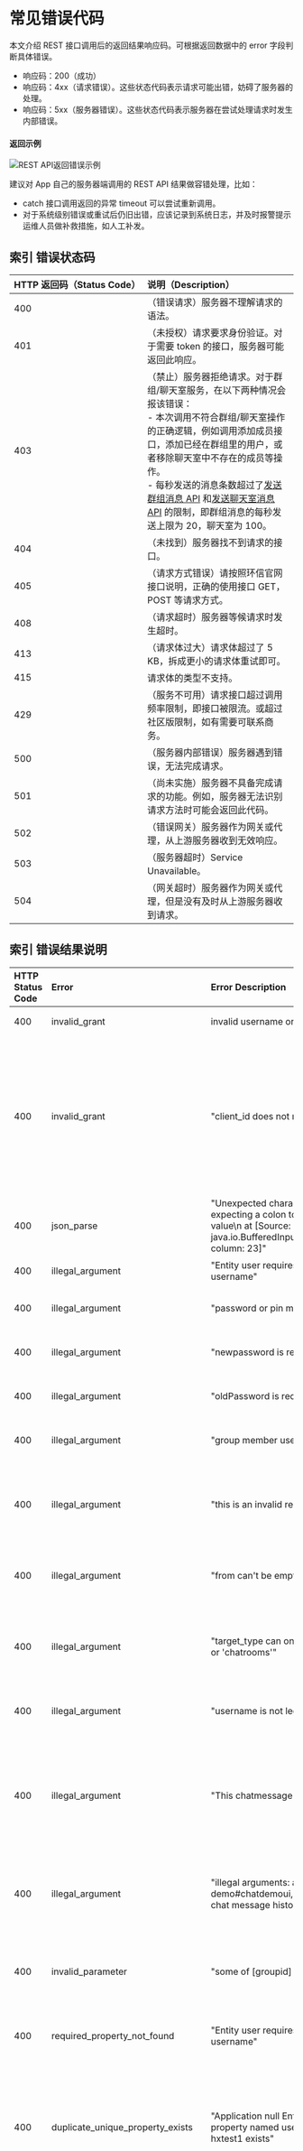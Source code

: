 # 常见错误代码

<Toc />

本文介绍 REST 接口调用后的返回结果响应码。可根据返回数据中的 error 字段判断具体错误。

- 响应码：200（成功）
- 响应码：4xx（请求错误）。这些状态代码表示请求可能出错，妨碍了服务器的处理。
- 响应码：5xx（服务器错误）。这些状态代码表示服务器在尝试处理请求时发生内部错误。

#### 返回示例

![REST API返回错误示例](@static/images/server-side/response_icon.jpeg)

建议对 App 自己的服务器端调用的 REST API 结果做容错处理，比如：

- catch 接口调用返回的异常 timeout 可以尝试重新调用。
- 对于系统级别错误或重试后仍旧出错，应该记录到系统日志，并及时报警提示运维人员做补救措施，如人工补发。

## 索引 错误状态码

| HTTP 返回码（Status Code）<div style="width: 220px;"></div> | 说明（Description）                                          |
| :------------------------- | :----------------------------------------------------------- |
| 400                        | （错误请求）服务器不理解请求的语法。                         |
| 401                        | （未授权）请求要求身份验证。对于需要 token 的接口，服务器可能返回此响应。 |
| 403                        | （禁止）服务器拒绝请求。对于群组/聊天室服务，在以下两种情况会报该错误：<br/>- 本次调用不符合群组/聊天室操作的正确逻辑，例如调用添加成员接口，添加已经在群组里的用户，或者移除聊天室中不存在的成员等操作。<br/>- 每秒发送的消息条数超过了[发送群组消息 API](message_group.html) 和[发送聊天室消息 API](message_chatroom.html) 的限制，即群组消息的每秒发送上限为 20，聊天室为 100。 |
| 404                        | （未找到）服务器找不到请求的接口。                           |
| 405                        | （请求方式错误）请按照环信官网接口说明，正确的使用接口 GET，POST 等请求方式。 |
| 408                        | （请求超时）服务器等候请求时发生超时。                       |
| 413                        | （请求体过大）请求体超过了 5 KB，拆成更小的请求体重试即可。  |
| 415                        | 请求体的类型不支持。                                         |
| 429                        | （服务不可用）请求接口超过调用频率限制，即接口被限流。或超过社区版限制，如有需要可联系商务。 |
| 500                        | （服务器内部错误）服务器遇到错误，无法完成请求。             |
| 501                        | （尚未实施）服务器不具备完成请求的功能。例如，服务器无法识别请求方法时可能会返回此代码。 |
| 502                        | （错误网关）服务器作为网关或代理，从上游服务器收到无效响应。 |
| 503                        | （服务器超时）Service Unavailable。                          |
| 504                        | （网关超时）服务器作为网关或代理，但是没有及时从上游服务器收到请求。 |

## 索引 错误结果说明

| HTTP Status Code | Error                              | Error Description                                            | 可能原因                                                     |
| :--------------- | :--------------------------------- | :----------------------------------------------------------- | :----------------------------------------------------------- |
| 400              | invalid_grant                      | invalid username or password                                 | 用户名或者密码输入错误。                                     |
| 400              | invalid_grant                      | "client_id does not match"                                   | <br/>- "client_id does not match"：传入的 client_id 不正确；<br/>- "client_secret does not match"：传入的 client_secret 不正确。<br/>client_id 以及 client_secret 在环信管理后台的**应用详情**页面中查看。 |
| 400              | json_parse                         | "Unexpected character (‘=’ (code 61)): was expecting a colon to separate field name and value\n at [Source: java.io.BufferedInputStream@170e3f35; line: 1, column: 23]" | 发送请求时请求体不符合标准的 JSON 格式，服务器无法正确解析。 |
| 400              | illegal_argument                   | "Entity user requires a property named username"             | 注册用户请求未提供用户 ID（`username`）。                         |
| 400              | illegal_argument                   | "password or pin must provided"                              | 注册用户请求未提供用户密码（`password`）或提供的密码为空。 |
| 400              | illegal_argument                   | "newpassword is required"                                    | 修改用户密码的请求体未提供 `newpassword` 属性。   |
| 400              | illegal_argument                   | "oldPassword is required"                                    | 修改用户密码的请求体未提供 `oldPassword` 属性。 |
| 400              | illegal_argument                   | "group member username1 doesn’t exist"                       | 批量添加群组成员时，`username1` 不存在。         |
| 400              | illegal_argument                   | "this is an invalid request."                                | 请求无效，请检查调用接口的 url、header、body，是否符合所调用接口的要求，可以使用 curl 命令进行测试。 |
| 400              | illegal_argument                   | "from can't be empty"                                        | 消息发送方（`from`）为空。若不传该字段， 服务器会默认设置为 `admin`。 |
| 400              | illegal_argument                   | "target_type can only be 'users' or 'chatgroups' or 'chatrooms'" | 发送消息时，对象类型（`target_type`）只能传入 `users`、`chatgroups` 或 `chatrooms`。若传入其他值，提示该错误。 |
| 400              | illegal_argument                   | "username is not legal"                                      | 注册用户时传入的 username 不合法，详见 [用户体系集成](account_system.html#注册用户) |
| 400              | illegal_argument                   | "This chatmessage request is not supported"                  | 查询历史消息时传入的时间格式不正确，正确的格式为 YYYYMMDDHH。例如，要获取 2018 年 02 月 09 日 12 点到 13 点的历史消息，传入的时间为 `2018020912`。 |
| 400              | illegal_argument                   | "illegal arguments: appkey: easemob-demo#chatdemoui, time: 2018020918, maybe chat message history is expired or unstored" | 查询的历史消息未生成或已过期。消息的保留时间取决于产品套餐，详见[消息存储时长限制](limitation.html#消息存储时长限制)。 |
| 400              | invalid_parameter                  | "some of [groupid] are not valid fields"                     | 修改的群组信息时，传入的参数不支持，例如修改 `groupid`。修改群信息目前只支持修改“群名称”、“群描述” 和 “群最大人数”。 |
| 400              | required_property_not_found        | "Entity user requires a property named username"             | 修改用户密码请求未提供用户 ID（`username`）。    |
| 400              | duplicate_unique_property_exists   | "Application null Entity user requires that property named username be unique, value of hxtest1 exists" | 注册用户时，用户 ID 已存在，请更换用户 ID 重新注册。 注：如果是批量注册，若一次调用返回一个 ID 已存在，则此次调用注册的其他不存在的 ID 不会注册，需将已存在的 ID 从数组中移除重新调用注册。 |
| 400              | illegal_argument | "message is too large"     | 发送消息时消息体超过了 40 KB 会导致该错误，需要拆成几个更小的请求体重试。     |
| 400              |              | "set presence failed"     | 在线状态设置失败。               |
| 400              |     | "ext is too big"                                             | 在线状态扩展信息长度超过限制               |
| 400              |         | "resource not exist"                                         | 设备来源不存在。                                             |
| 400              |      | "you can't sub yourself"        | 无法订阅自己的在线状态。          |
| 400              |                                    | "too many sub presence"                                      | 订阅用户数量超过上限。                                       |
| 400              |                                    | "too many get presences"                                     | 获取在线状态的用户数量超过上限。                             |
| 400              |                                    | "too many unsub presences"                                   | 取消订阅的用户数量超过上限。                                 |
| 400              |                                    | "too many queries"         | 查询次数超过限制。                                           |
| 401              | unauthorized                       | "registration is not open, please contact the app admin"     | 授权注册模式下，调用[注册单个用户](account_system.html#授权注册单个用户)和[批量注册用户](account_system.html#批量注册用户)的 RESTful 接口时，未传入 App Token 或传入了错误的 App Token 时提示该错误，例如 Token 已过期或格式不正确。 |
| 401              | unauthorized                       | "Unable to authenticate due to expired access token"         | 调用 RESTful 接口发送请求时使用的 App Token 过期或未传入 App Token。<br/>该错误码针对除[注册单个用户](account_system.html#授权注册单个用户)和[批量注册用户](account_system.html#批量注册用户)之外的 RESTful 接口有效。     |
| 401              | auth_bad_access_token              | "Unable to authenticate due to corrupt access token"         | 调用 RESTful 接口发送请求时使用的 App Token 格式错误。<br/>该错误码针对除[注册单个用户](account_system.html#授权注册单个用户)和[批量注册用户](account_system.html#批量注册用户)之外的 RESTful 接口有效。      |
| 401              | auth_bad_access_token              | "Unable to authenticate"                                     | 调用 RESTful 接口发送请求时使用的 App Token 无效。App Token 的格式正确，但不是由接收请求的服务器生成的，导致服务器无法识别该 Token。<br/>该错误码针对除[注册单个用户](account_system.html#授权注册单个用户)和[批量注册用户](account_system.html#批量注册用户)两个 RESTful 接口之外的接口有效。 |
| 403              | forbidden_op                       | "can not join this group, reason:user: hxtest1 already in group: 40659491815425\n" | 添加群组或聊天室成员时，被添加用户已在群组或聊天室内。                       |
| 403              | forbidden_op                       | "users [hxtest100] are not members of this group!"           | 踢除群组或聊天室成员时，被踢除的用户不在群组或聊天室内。              |
| 403              | forbidden_op                       | "user: username1 doesn't exist in group: 40659491815425"     | 转让群组时，被转让的用户不是群组内成员。 |
| 403              | forbidden_op                       | "new owner and old owner are the same"                       | 转让群组时，被转让的用户已经是群主。 |
| 403              | forbidden_op                       | "forbidden operation on group owner!"                        | 当前操作禁止对群主使用，如将群主加入黑名单。                                    |
| 403              | forbidden_op                       | "can not join this group, reason：user %s has joined too many groups/chatroom!” | 用户加入的群组或聊天室数超过了限制。                           |
| 403              | forbidden_op                       | "this appKey has create too many groups/chatrooms!”          | 加入群组或聊天室时，群组或聊天室人数已达到上限。                |
| 403              | forbidden_op                       | "Forbidden for url: [1111111567788/test/messages/chatgroups]"  | 调用[发送群聊消息接口](message_group.html)时每秒发送的消息数量超过了 20 条。    |
| 403              |  exceed_limit                    | "Invitee's contact max count"   | 好友请求的接收方已达好友数量上限。         |
| 403              |  exceed_limit                   | "Inviter's contact max count"      | 好友请求的发送方已达好友数量上限。         |
| 404              | organization_application_not_found | "Could not find application for hx/hxdeo2 from URI: hx/hxdeo2/token" | hx/hxdeo2 这个设置不正确或不存在，或 baseurl 集群设置错误（只针对 vip 集群的 AppKey），正确的是 orgname/appname，即 AppKey 的 “#” 换成 “/“。 |
| 404              | service_resource_not_found         | "Service resource not found"                                 | URL 指定的资源不存在，如用户相关接口提示用户不存在，群组相关接口提示群组不存在，聊天室相关接口提示聊天室不存在。 |
| 404              | service_resource_not_found         | "Service resource not found"                                 | 获取的 username 不存在，若用户列表存在该 username，则是因为存在脏数据，可以使用 uuid 代替 username 将该 ID 删除，再使用该 username 重新创建。 |
| 404              | service_resource_not_found         | "Service resource not found"                                 | 要删除的 username 不存在，若用户列表存在该 username，则可使用 user 的 uuid 代替 username 删除。 |
| 404              | storage_object_not_found           | "Failed to find chat message history download url for appkey: hx#hxdemo2, time: 2018020912" | 对应的时间没有历史消息，如确定有历史消息，请联系[环信技术支持](mailto:support@easemob.com)。 |
| 413              | Request Entity Too Large           | "Request Entity Too Large"                                   | 请求体过大，如上传文件时文件过大，需要拆成几个更小的请求体重试。 |
| 415              | web_application                    | "Unsupported Media Type"                                     | 请求体的类型不支持，请检查请求头是否添加了 `Content-Type`: `application/json`，请求包体是否符合标准的 JSON 格式，以及请求头中是否有接口不需要的参数。 |
| 429              | resource_limited                   | "You have exceeded the limit of the Free edition. Please upgrade to higher edition." | 超过免费版套餐包限制。如需开通其他版本套餐包，需联系环信商务。               |
| 429              | reach_limit                        | "This request has reached api limit"                         | 超过即时通讯 RESTful API 的[调用频率限制](/product/limitation.html)。如果限制条件无法满足你的实际业务需求，需联系请联系环信商务。 |
| 500              | no_full_text_index                 | "Entity ‘user’ with property named ‘username’ is not full text indexed. You cannot use the ‘contains’ operand on this field" | username 不支持全文索引，不可以对该字段进行 `contains` 操作。  |
| 500              | unsupported_service_operation      | "Service operation not supported"                            | 请求 URL 不支持该请求方式。                            |
| 500              | web_application                    | "javax.ws.rs.WebApplicationException"                        | 请求 URL 错误。 |